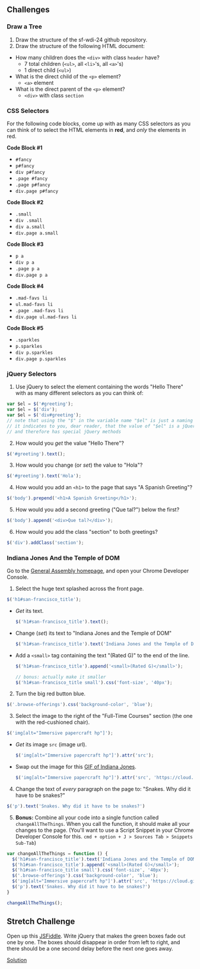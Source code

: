 ## Challenges

### Draw a Tree

1. Draw the structure of the sf-wdi-24 github repository.
2. Draw the structure of the following HTML document:

  * How many children does the `<div>` with class `header` have?
    * 7 total children (`<ul>`, all `<li>`'s, all `<a>`'s)
    * 1 direct child (`<ul>`)
  * What is the direct child of the `<p>` element?
    * `<a>` element
  * What is the direct parent of the `<p>` element?
    * `<div>` with class `section`

### CSS Selectors

For the following code blocks, come up with as many CSS selectors as you can think of to select the HTML elements in **red**, and *only* the elements in red.

**Code Block #1**

* `#fancy`
* `p#fancy`
* `div p#fancy`
* `.page #fancy`
* `.page p#fancy`
* `div.page p#fancy`

**Code Block #2**

* `.small`
* `div .small`
* `div a.small`
* `div.page a.small`

**Code Block #3**

* `p a`
* `div p a`
* `.page p a`
* `div.page p a`

**Code Block #4**

* `.mad-favs li`
* `ul.mad-favs li`
* `.page .mad-favs li`
* `div.page ul.mad-favs li`

**Code Block #5**

* `.sparkles`
* `p.sparkles`
* `div p.sparkles`
* `div.page p.sparkles`

### jQuery Selectors

1. Use jQuery to select the element containing the words "Hello There" with as many different selectors as you can think of:

  ```js
  var $el = $('#greeting');
  var $el = $('div');
  var $el = $('div#greeting');
  // note that using the "$" in the variable name "$el" is just a naming convention
  // it indicates to you, dear reader, that the value of "$el" is a jQuery "object"
  // and therefore has special jQuery methods
  ```

2. How would you *get* the value "Hello There"?

  ```js
  $('#greeting').text();
  ```

3. How would you change (or *set*) the value to "Hola"?

  ```js
  $('#greeting').text('Hola');
  ```

4. How would you add an `<h1>` to the page that says "A Spanish Greeting"?

  ```js
  $('body').prepend('<h1>A Spanish Greeting</h1>');
  ```

5. How would you add a second greeting ("Que tal?") below the first?

  ```js
  $('body').append('<div>Que tal?</div>');
  ```

6. How would you add the class "section" to both greetings?

  ```js
  $('div').addClass('section');
  ```

### Indiana Jones And the Temple of DOM

Go to the <a href="https://generalassemb.ly" target="_blank">General Assembly homepage</a>, and open your Chrome Developer Console.

1. Select the huge text splashed across the front page.

  ```js
  $('h1#san-francisco_title');
  ```

  * *Get* its text.

    ```js
    $('h1#san-francisco_title').text();
    ```

  * Change (*set*) its text to "Indiana Jones and the Temple of DOM"

    ```js
    $('h1#san-francisco_title').text('Indiana Jones and the Temple of DOM');
    ```

  * Add a `<small>` tag containing the text "(Rated G)" to the end of the line.

    ```js
    $('h1#san-francisco_title').append('<small>(Rated G)</small>');

    // bonus: actually make it smaller
    $('h1#san-francisco_title small').css('font-size', '40px');
    ```

2. Turn the big red button blue.

  ```js
  $('.browse-offerings').css('background-color', 'blue');
  ```

3. Select the image to the right of the "Full-Time Courses" section (the one with the red-cushioned chair).

  ```js
  $('img[alt="Immersive papercraft hp"]');
  ```

  * *Get* its image `src` (image url).

    ```js
    $('img[alt="Immersive papercraft hp"]').attr('src');
    ```

  * Swap out the image for this <a href="https://cloud.githubusercontent.com/assets/7833470/10717957/17c7ef00-7b24-11e5-8fea-4484b908f8a7.gif" target="_blank">GIF of Indiana Jones</a>.

    ```js
    $('img[alt="Immersive papercraft hp"]').attr('src', 'https://cloud.githubusercontent.com/assets/7833470/10717957/17c7ef00-7b24-11e5-8fea-4484b908f8a7.gif');
    ```

4. Change the text of *every* paragraph on the page to: "Snakes. Why did it have to be snakes?"

  ```js
  $('p').text('Snakes. Why did it have to be snakes?')
  ```

5. **Bonus:** Combine all your code into a single function called `changeAllTheThings`. When you call the function, it should make all your changes to the page. (You'll want to use a Script Snippet in your Chrome Developer Console for this. `cmd + option + J > Sources Tab > Snippets Sub-Tab`)

  ```js
  var changeAllTheThings = function () {
    $('h1#san-francisco_title').text('Indiana Jones and the Temple of DOM');
    $('h1#san-francisco_title').append('<small>(Rated G)</small>');
    $('h1#san-francisco_title small').css('font-size', '40px');
    $('.browse-offerings').css('background-color', 'blue');
    $('img[alt="Immersive papercraft hp"]').attr('src', 'https://cloud.githubusercontent.com/assets/7833470/10717957/17c7ef00-7b24-11e5-8fea-4484b908f8a7.gif');
    $('p').text('Snakes. Why did it have to be snakes?')
  }

  changeAllTheThings();
  ```

## Stretch Challenge

Open up this <a href="http://jsfiddle.net/cameronjacoby/Lfnkg20h/1/" target="_blank">JSFiddle</a>. Write jQuery that makes the green boxes fade out one by one. The boxes should disappear in order from left to right, and there should be a one second delay before the next one goes away.

<a href="http://jsfiddle.net/cameronjacoby/6hkmL5nr/2/" target="_blank">Solution</a>
